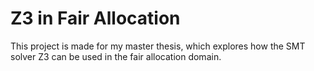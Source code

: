 # Z3 in Fair Allocation
This project is made for my master thesis, which explores how the SMT solver Z3 can be used in the fair allocation domain.
